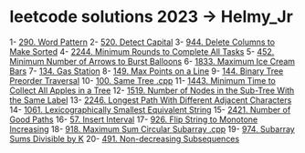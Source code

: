 # leetcode solutions 2023 -> Helmy_Jr  

1- [290. Word Pattern](https://github.com/Helmy-JR/leetcode-2023/blob/main/290.%20Word%20Pattern%20.cpp)
2- [520. Detect Capital](https://github.com/Helmy-JR/leetcode-2023/blob/main/520.%20Detect%20Capital%20.cpp)
3- [944. Delete Columns to Make Sorted](https://github.com/Helmy-JR/leetcode-2023/blob/main/944.%20Delete%20Columns%20to%20Make%20Sorted%20.cpp)
4- [2244. Minimum Rounds to Complete All Tasks](https://github.com/Helmy-JR/leetcode-2023/blob/main/2244.%20Minimum%20Rounds%20to%20Complete%20All%20Tasks%20.cpp)
5- [452. Minimum Number of Arrows to Burst Balloons](https://github.com/Helmy-JR/leetcode-2023/blob/main/452.%20Minimum%20Number%20of%20Arrows%20to%20Burst%20Balloons%20.cpp)
6- [1833. Maximum Ice Cream Bars](https://github.com/Helmy-JR/leetcode-2023/blob/main/1833.%20Maximum%20Ice%20Cream%20Bars%20.cpp)
7- [134. Gas Station](https://github.com/Helmy-JR/leetcode-2023/blob/main/134.%20Gas%20Station%20.cpp)
8- [149. Max Points on a Line](https://github.com/Helmy-JR/leetcode-2023/blob/main/149.%20Max%20Points%20on%20a%20Line%20.cpp)
9- [144. Binary Tree Preorder Traversal](https://github.com/Helmy-JR/leetcode-2023/blob/main/144.%20Binary%20Tree%20Preorder%20Traversal%20.cpp)
10- [100. Same Tree .cpp](https://github.com/Helmy-JR/leetcode-2023/blob/main/100.%20Same%20Tree%20.cpp)
11- [1443. Minimum Time to Collect All Apples in a Tree](https://github.com/Helmy-JR/leetcode-2023/blob/main/1443.%20Minimum%20Time%20to%20Collect%20All%20Apples%20in%20a%20Tree%20.cpp)
12- [1519. Number of Nodes in the Sub-Tree With the Same Label](https://github.com/Helmy-JR/leetcode-2023/blob/main/1519.%20Number%20of%20Nodes%20in%20the%20Sub-Tree%20With%20the%20Same%20Label%20.cpp)
13- [2246. Longest Path With Different Adjacent Characters](https://github.com/Helmy-JR/leetcode-2023/blob/main/2246.%20Longest%20Path%20With%20Different%20Adjacent%20Characters%20.cpp)
14- [1061. Lexicographically Smallest Equivalent String](https://github.com/Helmy-JR/leetcode-2023/blob/main/1061.%20Lexicographically%20Smallest%20Equivalent%20String%20.cpp)
15- [2421. Number of Good Paths](https://github.com/Helmy-JR/leetcode-2023/blob/main/2421.%20Number%20of%20Good%20Paths%20.cpp)
16- [57. Insert Interval](https://github.com/Helmy-JR/leetcode-2023/blob/main/57.%20Insert%20Interval%20.cpp)
17- [926. Flip String to Monotone Increasing](https://github.com/Helmy-JR/leetcode-2023/blob/main/926.%20Flip%20String%20to%20Monotone%20Increasing%20.cpp)
18- [918. Maximum Sum Circular Subarray .cpp](https://github.com/Helmy-JR/leetcode-2023/blob/main/918.%20Maximum%20Sum%20Circular%20Subarray%20.cpp)
19- [974. Subarray Sums Divisible by K](https://github.com/Helmy-JR/leetcode-2023/blob/main/974.%20Subarray%20Sums%20Divisible%20by%20K%20.cpp)
20- [491. Non-decreasing Subsequences](https://github.com/Helmy-JR/leetcode-2023/blob/main/491.%20Non-decreasing%20Subsequences%20.cpp)
